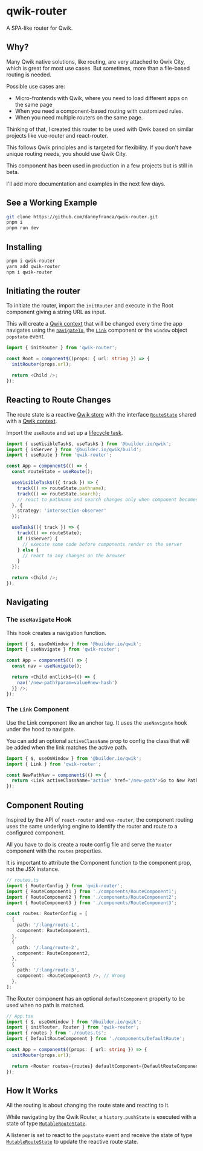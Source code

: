 # qwik-router

A SPA-like router for Qwik.

## Why?

Many Qwik native solutions, like routing, are very attached to Qwik City, which is great for most use cases. But sometimes, more than a file-based routing is needed.

Possible use cases are:

- Micro-frontends with Qwik, where you need to load different apps on the same page
- When you need a component-based routing with customized rules.
- When you need multiple routers on the same page.

Thinking of that, I created this router to be used with Qwik based on similar projects like vue-router and react-router.

This follows Qwik principles and is targeted for flexibility. If you don't have unique routing needs, you should use Qwik City.

This component has been used in production in a few projects but is still in beta.

I'll add more documentation and examples in the next few days.

## See a Working Example

```bash
git clone https://github.com/dannyfranca/qwik-router.git
pnpm i
pnpm run dev
```

## Installing
  
```bash
pnpm i qwik-router
yarn add qwik-router
npm i qwik-router
```

## Initiating the router

To initiate the router, import the `initRouter` and execute in the Root component giving a string URL as input.

This will create a [Qwik context](https://qwik.builder.io/docs/components/context/) that will be changed every time the app navigates using the [`navigateTo`](./src/navigate-to.ts), the [`Link`](#the-link-component) component or the `window` object `popstate` event.

```typescript
import { initRouter } from 'qwik-router';

const Root = component$((props: { url: string }) => {
  initRouter(props.url);

  return <Child />;
});
```

## Reacting to Route Changes

The route state is a reactive [Qwik store](https://qwik.builder.io/docs/components/state/#usestore) with the interface [`RouteState`](./src/types.ts#RouteState) shared with a [Qwik context](https://qwik.builder.io/docs/components/context/).

Import the `useRoute` and set up a [lifecycle task](https://qwik.builder.io/docs/components/lifecycle/).

```typescript
import { useVisibleTask$, useTask$ } from '@builder.io/qwik';
import { isServer } from '@builder.io/qwik/build';
import { useRoute } from 'qwik-router';

const App = component$(() => {
  const routeState = useRoute();

  useVisibleTask$(({ track }) => {
    track(() => routeState.pathname);
    track(() => routeState.search);
    // react to pathname and search changes only when component becomes visible on the browser.
  }, {
    strategy: 'intersection-observer'
  });

  useTask$(({ track }) => {
    track(() => routeState);
    if (isServer) {
      // execute some code before components render on the server
    } else {
      // react to any changes on the browser
    }
  });

  return <Child />;
});
```

## Navigating

### The `useNavigate` Hook

This hook creates a navigation function.

```typescript
import { $, useOnWindow } from '@builder.io/qwik';
import { useNavigate } from 'qwik-router';

const App = component$(() => {
  const nav = useNavigate();

  return <Child onClick$={() => {
    nav('/new-path?param=value#new-hash')
  }} />;
});
```

### The `Link` Component

Use the Link component like an anchor tag. It uses the `useNavigate` hook under the hood to navigate.

You can add an optional `activeClassName` prop to config the class that will be added when the link matches the active path.

```typescript
import { $, useOnWindow } from '@builder.io/qwik';
import { Link } from 'qwik-router';

const NewPathNav = component$(() => {
  return <Link activeClassName="active" href="/new-path">Go to New Path</Link>;
});
```

## Component Routing

Inspired by the API of `react-router` and `vue-router`, the component routing uses the same underlying engine to identify the router and route to a configured component.

All you have to do is create a route config file and serve the `Router` component with the `routes` properties.

It is important to attribute the Component function to the component prop, not the JSX instance.

```typescript
// routes.ts
import { RouterConfig } from 'qwik-router';
import { RouteComponent1 } from './components/RouteComponent1';
import { RouteComponent2 } from './components/RouteComponent2';
import { RouteComponent3 } from './components/RouteComponent3';

const routes: RouterConfig = [
  {
    path: '/:lang/route-1',
    component: RouteComponent1,
  },
  {
    path: '/:lang/route-2',
    component: RouteComponent2,
  },
  {
    path: '/:lang/route-3',
    component: <RouteComponent3 />, // Wrong
  },
];
```

The Router component has an optional `defaultComponent` property to be used when no path is matched.

```typescript
// App.tsx
import { $, useOnWindow } from '@builder.io/qwik';
import { initRouter, Router } from 'qwik-router';
import { routes } from './routes.ts';
import { DefaultRouteComponent } from './components/DefaultRoute';

const App = component$((props: { url: string }) => {
  initRouter(props.url);

  return <Router routes={routes} defaultComponent={DefaultRouteComponent} />;
});
```

## How It Works

All the routing is about changing the route state and reacting to it.

While navigating by the Qwik Router, a `history.pushState` is executed with a state of type [`MutableRouteState`](./src/types.ts#MutableRouteState).

A listener is set to react to the `popstate` event and receive the state of type [`MutableRouteState`](./src/types.ts#MutableRouteState) to update the reactive route state.

